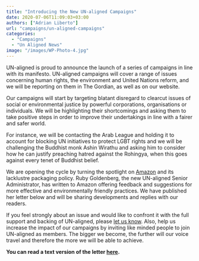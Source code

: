 ```yaml
---
title: "Introducing the New UN-aligned Campaigns"
date: 2020-07-06T11:09:03+03:00
authors: ["Adrian Liberto"]
url: "campaigns/un-aligned-campaigns"
categories: 
  - "Campaigns"
  - "Un Aligned News"
image: "/images/WP-Photo-4.jpg"
---
```


UN-aligned is proud to announce the launch of a series of campaigns in line with its manifesto. UN-aligned campaigns will cover a range of issues concerning human rights, the environment and United Nations reform, and we will be reporting on them in The Gordian, as well as on our website.

Our campaigns will start by targeting blatant disregard to clearcut issues of social or environmental justice by powerful corporations, organisations or individuals. We will be highlighting their shortcomings and asking them to take positive steps in order to improve their undertakings in line with a fairer and safer world.

For instance, we will be contacting the Arab League and holding it to account for blocking UN initiatives to protect LGBT rights and we will be challenging the Buddhist monk Ashin Wirathu and asking him to consider how he can justify preaching hatred against the Rohingya, when this goes against every tenet of Buddhist belief.

We are opening the cycle by turning the spotlight on [Amazon](https://www.amazon.co.uk/) and its lacklustre packaging policy. Ruby Goldenberg, the new UN-aligned Senior Administrator, has written to Amazon offering feedback and suggestions for more effective and environmentally friendly practices. We have published her letter below and will be sharing developments and replies with our readers.

If you feel strongly about an issue and would like to confront it with the full support and backing of UN-aligned, please [let us know](https://un-aligned.org/about/contact/register/). Also, help us increase the impact of our campaigns by inviting like minded people to join UN-aligned as members. The bigger we become, the further will our voice travel and therefore the more we will be able to achieve.

**You can read a text version of the letter [here](https://un-aligned.org/environmental-priorities/letter-to-amazon-about-a-more-effective-packaging-practice/).**
